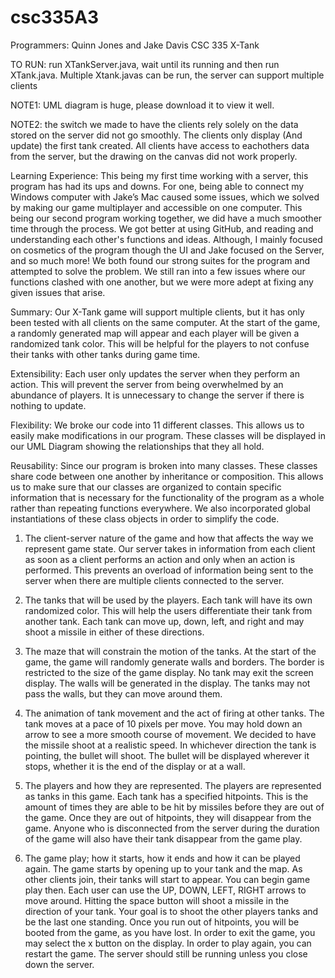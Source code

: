 # csc335A3
Programmers: Quinn Jones and Jake Davis
CSC 335 
X-Tank

TO RUN: run XTankServer.java, wait until its running and then run XTank.java. Multiple Xtank.javas can be run, the server can support multiple clients

NOTE1: UML diagram is huge, please download it to view it well.

NOTE2: the switch we made to have the clients rely solely on the data stored on the server did not go smoothly. The clients only display (And update) the first tank created. All clients have access to eachothers data from the server, but the drawing on the canvas did not work properly.


Learning Experience:
This being my first time working with a server, this program has had its ups and downs. For one, being able to connect my Windows computer with Jake’s Mac caused some issues, which we solved by making our game multiplayer and accessible on one computer. 
This being our second program working together, we did have a much smoother time through the process. We got better at using GitHub, and reading and understanding each other's functions and ideas. Although, I mainly focused on cosmetics of the program though the UI and Jake focused on the Server, and so much more! We both found our strong suites for the program and attempted to solve the problem. We still ran into a few issues where our functions clashed with one another, but we were more adept at fixing any given issues that arise. 

Summary:
Our X-Tank game will support multiple clients, but it has only been tested with all clients on the same computer. 
At the start of the game, a randomly generated map will appear and each player will be given a randomized tank color. This will be helpful for the players to not confuse their tanks with other tanks during game time. 

Extensibility: 
Each user only updates the server when they perform an action. This will prevent the server from being overwhelmed by an abundance of players. It is unnecessary to change the server if there is nothing to update. 

Flexibility:
We broke our code into 11 different classes. This allows us to easily make modifications in our program. These classes will be displayed in our UML Diagram showing the relationships that they all hold.

Reusability: 
Since our program is broken into many classes. These classes share code between one another by inheritance or composition. This allows us to make sure that our classes are organized to contain specific information that is necessary for the functionality of the program as a whole rather than repeating functions everywhere. We also incorporated global instantiations of these class objects in order to simplify the code. 



1. The client-server nature of the game and how that affects the way we represent game state.
Our server takes in information from each client as soon as a client performs an action and only when an action is performed. This prevents an overload of information being sent to the server when there are multiple clients connected to the server. 

2. The tanks that will be used by the players.
Each tank will have its own randomized color. This will help the users differentiate their tank from another tank. Each tank can move up, down, left, and right and may shoot a missile in either of these directions. 

3. The maze that will constrain the motion of the tanks.
At the start of the game, the game will randomly generate walls and borders. The border is restricted to the size of the game display. No tank may exit the screen display. The walls will be generated in the display. The tanks may not pass the walls, but they can move around them.

4. The animation of tank movement and the act of firing at other tanks.
The tank moves at a pace of 10 pixels per move. You may hold down an arrow to see a more smooth course of movement. We decided to have the missile shoot at a realistic speed. In whichever direction the tank is pointing, the bullet will shoot. The bullet will be displayed wherever it stops, whether it is the end of the display or at a wall.

5. The players and how they are represented.
The players are represented as tanks in this game. Each tank has a specified hitpoints. This is the amount of times they are able to be hit by missiles before they are out of the game. Once they are out of hitpoints, they will disappear from the game. Anyone who is disconnected from the server during the duration of the game will also have their tank disappear from the game play.

6. The game play; how it starts, how it ends and how it can be played again.
The game starts by opening up to your tank and the map. As other clients join, their tanks will start to appear. You can begin game play then. Each user can use the UP, DOWN, LEFT, RIGHT arrows to move around. Hitting the space button will shoot a missile in the direction of your tank. Your goal is to shoot the other players tanks and be the last one standing. Once you run out of hitpoints, you will be booted from the game, as you have lost. 
In order to exit the game, you may select the x button on the display. In order to play again, you can restart the game. The server should still be running unless you close down the server.

